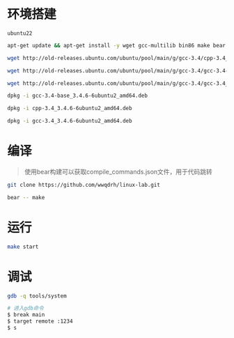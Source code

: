 # 环境搭建

`ubuntu22`

```bash
apt-get update && apt-get install -y wget gcc-multilib bin86 make bear

wget http://old-releases.ubuntu.com/ubuntu/pool/main/g/gcc-3.4/cpp-3.4_3.4.6-6ubuntu2_amd64.deb

wget http://old-releases.ubuntu.com/ubuntu/pool/main/g/gcc-3.4/gcc-3.4-base_3.4.6-6ubuntu2_amd64.deb

wget http://old-releases.ubuntu.com/ubuntu/pool/main/g/gcc-3.4/gcc-3.4_3.4.6-6ubuntu2_amd64.deb

dpkg -i gcc-3.4-base_3.4.6-6ubuntu2_amd64.deb

dpkg -i cpp-3.4_3.4.6-6ubuntu2_amd64.deb

dpkg -i gcc-3.4_3.4.6-6ubuntu2_amd64.deb
```

# 编译

> 使用bear构建可以获取compile_commands.json文件，用于代码跳转

```bash
git clone https://github.com/wwqdrh/linux-lab.git

bear -- make
```

# 运行

```bash
make start
```

# 调试

```bash
gdb -q tools/system

# 进入gdb命令
$ break main
$ target remote :1234
$ s
```